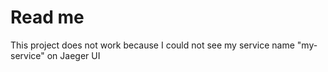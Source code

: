 # Read me

This project does not work because I could not see my service name "my-service" on Jaeger UI
